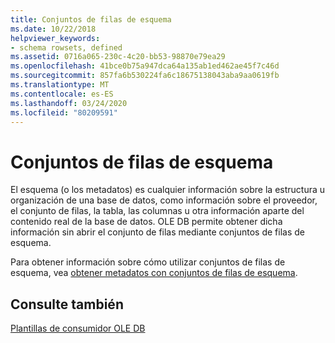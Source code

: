 ```yaml
---
title: Conjuntos de filas de esquema
ms.date: 10/22/2018
helpviewer_keywords:
- schema rowsets, defined
ms.assetid: 0716a065-230c-4c20-bb53-98870e79ea29
ms.openlocfilehash: 41bce0b75a947dca64a135ab1ed462ae45f7c46d
ms.sourcegitcommit: 857fa6b530224fa6c18675138043aba9aa0619fb
ms.translationtype: MT
ms.contentlocale: es-ES
ms.lasthandoff: 03/24/2020
ms.locfileid: "80209591"
---
```

# <a name="schema-rowsets"></a>Conjuntos de filas de esquema

El esquema (o los metadatos) es cualquier información sobre la estructura u organización de una base de datos, como información sobre el proveedor, el conjunto de filas, la tabla, las columnas u otra información aparte del contenido real de la base de datos. OLE DB permite obtener dicha información sin abrir el conjunto de filas mediante conjuntos de filas de esquema.

Para obtener información sobre cómo utilizar conjuntos de filas de esquema, vea [obtener metadatos con conjuntos de filas de esquema](../../data/oledb/obtaining-metadata-with-schema-rowsets.md).

## <a name="see-also"></a>Consulte también

[Plantillas de consumidor OLE DB](../../data/oledb/ole-db-consumer-templates-cpp.md)
